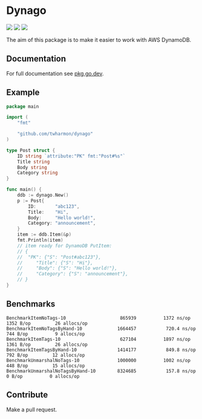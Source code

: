 # Dynago

![](https://github.com/twharmon/dynago/workflows/Test/badge.svg) [![](https://goreportcard.com/badge/github.com/twharmon/dynago)](https://goreportcard.com/report/github.com/twharmon/dynago) [![](https://gocover.io/_badge/github.com/twharmon/dynago)](https://gocover.io/github.com/twharmon/dynago)

The aim of this package is to make it easier to work with AWS DynamoDB.

## Documentation
For full documentation see [pkg.go.dev](https://pkg.go.dev/github.com/twharmon/dynago).

## Example
```go
package main

import (
	"fmt"

	"github.com/twharmon/dynago"
)

type Post struct {
	ID string `attribute:"PK" fmt:"Post#%s"`
	Title string
	Body string
	Category string
}

func main() {
    ddb := dynago.New()
	p := Post{
		ID:       "abc123",
		Title:    "Hi",
		Body:     "Hello world!",
		Category: "announcement",
	}
	item := ddb.Item(&p)
	fmt.Println(item)
	// item ready for DynamoDB PutItem:
	// {
	// 	"PK": {"S": "Post#abc123"},
	//     "Title": {"S": "Hi"},
	//     "Body": {"S": "Hello world!"},
	//     "Category": {"S": "announcement"},
	// }
}
```

## Benchmarks
```
BenchmarkItemNoTags-10               	  865939	      1372 ns/op	    1352 B/op	      26 allocs/op
BenchmarkItemNoTagsByHand-10         	 1664457	       720.4 ns/op	     744 B/op	       9 allocs/op
BenchmarkItemTags-10                 	  627104	      1897 ns/op	    1361 B/op	      26 allocs/op
BenchmarkItemTagsByHand-10           	 1414177	       849.8 ns/op	     792 B/op	      12 allocs/op
BenchmarkUnmarshalNoTags-10          	 1000000	      1002 ns/op	     448 B/op	      15 allocs/op
BenchmarkUnmarshalNoTagsByHand-10    	 8324685	       157.8 ns/op	       0 B/op	       0 allocs/op
```

## Contribute
Make a pull request.